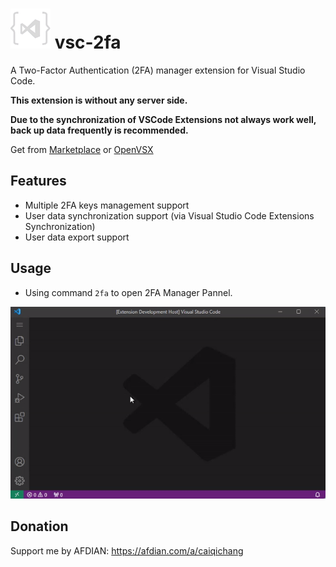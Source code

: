 # <img src="resources/logo.png" alt="logo" width="64"/> vsc-2fa

A Two-Factor Authentication (2FA) manager extension for Visual Studio Code.

**This extension is without any server side.**

**Due to the synchronization of VSCode Extensions not always work well, back up data frequently is recommended.**

Get from 
[Marketplace](https://marketplace.visualstudio.com/items?itemName=cai-qichang.vsc-2fa) 
or 
[OpenVSX](https://open-vsx.org/extension/cai-qichang/vsc-2fa)

## Features
- Multiple 2FA keys management support
- User data synchronization support (via Visual Studio Code Extensions Synchronization)
- User data export support

## Usage
- Using command `2fa` to open 2FA Manager Pannel.

![2fa_command-screenshot](resources/screenshot/2fa_command.gif)

## Donation

Support me by AFDIAN: https://afdian.com/a/caiqichang
